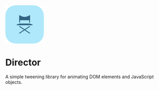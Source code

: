 <img src="/documentation/assets/img/icon.png?raw=true" width="120" style="max-width: 100%;">

# Director
A simple tweening library for animating DOM elements and JavaScript objects.